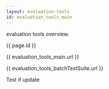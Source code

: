 ```yaml
---
layout: evaluation-tools
id: evaluation_tools_main
---
```


evaluation tools overview.  

{{ page.id }}

{{ evaluation_tools_main.url }}  

{{ evaluation_tools_batchTestSuite.url }}  

Test if update

<head>
    <meta charset="utf-8" />
    <!--import引入-->
    <link rel="import" href="{{ stie.evaluationTools_batchTestSuite }}" id="page1"/>
</head>

<script type="text/javascript">
    document.write(page1.import.body.innerHTML);
</script>
